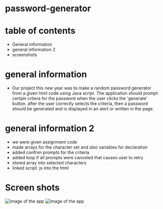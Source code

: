 # password-generator
# table of contents
* General information
* general information 2
* screenshots
# general information
* Our project this new year was to make a random password generator from a given html code using Java script. The application should prompt certain critera for the password when the user clicks the 'generate' button. after the user correctly selects the criteria, then a password should be generated and is displayed in an alert or written in the page.
# general information 2
* we were given assignment code
* made arrays for the character set and also variables for declaration
* added confrim prompts for the criteria
* added loop if all prompts were canceled that causes user to retry
* stored array into selected characters
* linked script. js into the html
# Screen shots
![image of the app](homeworkimg)
![image of the app](homeworkimg2)